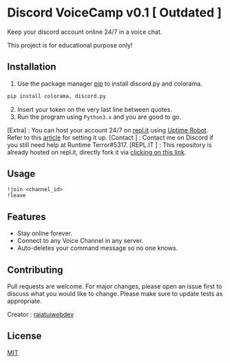 # Discord VoiceCamp v0.1 [ Outdated ]

Keep your discord account online 24/7 in a voice chat. 

This project is for educational purpose only!

## Installation

1. Use the package manager [pip](https://pip.pypa.io/en/stable/) to install discord.py and colorama.
```bash
pip install colorama, discord.py
```
2. Insert your token on the very last line between quotes.
3. Run the program using `Python3.x` and you are good to go.

[Extra] : You can host your account 24/7 on [repl.it](https://repl.it/) using [Uptime Robot](https://uptimerobot.com/). Refer to this [article](https://dev.to/12944qwerty/hosting-a-discord-py-bot-with-repl-it-3l5a) for setting it up.
[Contact ] : Contact me on Discord if you still need help at Runtime Terror#5317.
[REPL.IT ] : This repository is already hosted on repl.it, directly fork it via [clicking on this link](https://replit.com/@rajatuiwebdev/Discord-VoiceCamp).
## Usage
```
!join <channel_id>
!leave
```
## Features

- Stay online forever.
- Connect to any Voice Channel in any server.
- Auto-deletes your command message so no one knows. 

## Contributing
Pull requests are welcome. For major changes, please open an issue first to discuss what you would like to change.
Please make sure to update tests as appropriate.

Creator : [rajatuiwebdev](https://github.com/rajatuiwebdev) 

## License
[MIT](https://choosealicense.com/licenses/mit/)
